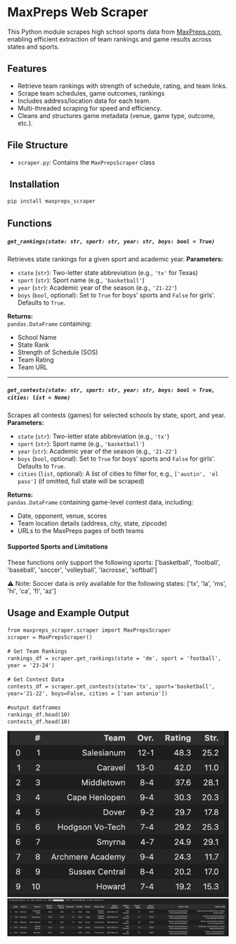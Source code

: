 # MaxPreps Web Scraper

This Python module scrapes high school sports data from [MaxPreps.com](https://www.maxpreps.com), enabling efficient extraction of team rankings and game results across states and sports.

## Features

- Retrieve team rankings with strength of schedule, rating, and team links.
- Scrape team schedules, game outcomes, rankings
- Includes address/location data for each team.
- Multi-threaded scraping for speed and efficiency.
- Cleans and structures game metadata (venue, game type, outcome, etc.).

##  File Structure

- `scraper.py`: Contains the `MaxPrepsScraper` class 

## ️ Installation

```bash
pip install maxpreps_scraper
```
##  Functions

##### `get_rankings(state: str, sport: str, year: str, boys: bool = True)`

Retrieves state rankings for a given sport and academic year.
**Parameters:**
- `state` (`str`): Two-letter state abbreviation (e.g., `'tx'` for Texas)
- `sport` (`str`): Sport name (e.g., `'basketball'`)
- `year` (`str`): Academic year of the season (e.g., `'21-22'`)
- `boys` (`bool`, optional): Set to `True` for boys' sports and `False` for girls'. Defaults to `True`.

**Returns:**  
`pandas.DataFrame` containing:
- School Name
- State Rank
- Strength of Schedule (SOS)
- Team Rating
- Team URL

---

##### `get_contests(state: str, sport: str, year: str, boys: bool = True, cities: list = None)`

Scrapes all contests (games) for selected schools by state, sport, and year.
**Parameters:**
- `state` (`str`): Two-letter state abbreviation (e.g., `'tx'`)
- `sport` (`str`): Sport name (e.g., `'basketball'`)
- `year` (`str`): Academic year of the season (e.g., `'21-22'`)
- `boys` (`bool`, optional): Set to `True` for boys' sports and `False` for girls'. Defaults to `True`.
- `cities` (`list`, optional): A list of cities to filter for, e.g., `['austin', 'el paso']` (if omitted, full state will be scraped)

**Returns:**  
`pandas.DataFrame` containing game-level contest data, including:
- Date, opponent, venue, scores
- Team location details (address, city, state, zipcode)
- URLs to the MaxPreps pages of both teams

#### Supported Sports and Limitations
These functions only support the following sports:
['basketball', 'football', 'baseball', 'soccer', 'volleyball', 'lacrosse', 'softball']

⚠️ Note: Soccer data is only available for the following states:
['tx', 'la', 'ms', 'hi', 'ca', 'fl', 'az']
## Usage and Example Output
```
from maxpreps_scraper.scraper import MaxPrepsScraper
scraper = MaxPrepsScraper()

# Get Team Rankings
rankings_df = scraper.get_rankings(state = 'de', sport = 'football', year = '23-24')

# Get Contest Data
contests_df = scraper.get_contests(state='tx', sport='basketball', year='21-22', boys=False, cities = ['san antonio'])

#output datframes
rankings_df.head(10)
contests_df.head(10)
```
![Get Rankings](images/rankings_demo.png)
![Get Contests](images/contests_demo.png)



